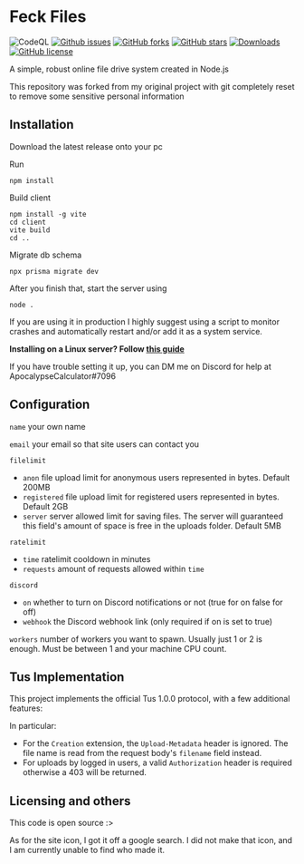 # Feck Files

![CodeQL](https://github.com/ApocalypseCalculator/Feck/workflows/CodeQL/badge.svg)
[![Github issues](https://img.shields.io/github/issues/ApocalypseCalculator/Feck.svg)](https://github.com/ApocalypseCalculator/Feck/issues)
[![GitHub forks](https://img.shields.io/github/forks/ApocalypseCalculator/Feck.svg)](https://github.com/ApocalypseCalculator/Feck/network)
[![GitHub stars](https://img.shields.io/github/stars/ApocalypseCalculator/Feck.svg)](https://github.com/ApocalypseCalculator/Feck/stargazers)
[![Downloads](https://img.shields.io/github/downloads/ApocalypseCalculator/Feck/total.svg)](https://github.com/ApocalypseCalculator/Feck/releases)
[![GitHub license](https://img.shields.io/github/license/ApocalypseCalculator/Feck.svg)](https://github.com/ApocalypseCalculator/Feck)

A simple, robust online file drive system created in Node.js 

This repository was forked from my original project with git completely reset to remove some sensitive personal information


## Installation

Download the latest release onto your pc

Run 
```
npm install
```
Build client
```
npm install -g vite
cd client
vite build
cd ..
```
Migrate db schema
```
npx prisma migrate dev
```

After you finish that, start the server using 

```
node .
```

If you are using it in production I highly suggest using a script to monitor crashes and automatically restart and/or add it as a system service. 

**Installing on a Linux server? Follow [this guide](https://github.com/ApocalypseCalculator/Feck/blob/master/installation.md)**

If you have trouble setting it up, you can DM me on Discord for help at ApocalypseCalculator#7096

## Configuration

`name` your own name

`email` your email so that site users can contact you

`filelimit`
- `anon` file upload limit for anonymous users represented in bytes. Default 200MB
- `registered` file upload limit for registered users represented in bytes. Default 2GB
- `server` server allowed limit for saving files. The server will guaranteed this field's amount of space is free in the uploads folder. Default 5MB

`ratelimit`
- `time` ratelimit cooldown in minutes
- `requests` amount of requests allowed within `time`

`discord`
- `on` whether to turn on Discord notifications or not (true for on false for off)
- `webhook` the Discord webhook link (only required if on is set to true)

`workers` number of workers you want to spawn. Usually just 1 or 2 is enough. Must be between 1 and your machine CPU count. 


## Tus Implementation

This project implements the official Tus 1.0.0 protocol, with a few additional features: 

In particular: 

- For the `Creation` extension, the `Upload-Metadata` header is ignored. The file name is read from the request body's `filename` field instead. 
- For uploads by logged in users, a valid `Authorization` header is required otherwise a 403 will be returned.


## Licensing and others

This code is open source :>

As for the site icon, I got it off a google search. I did not make that icon, and I am currently unable to find who made it.
